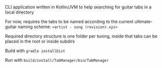 CLI application written in Kotlin/JVM to help searching for guitar tabs in a local directory

For now, requires the tabs to be named according to the current ultimate-guitar naming scheme:
`<artist - song (revision).xyz>`

Required directory structure is one folder per tuning, inside that tabs can be placed in the root or inside subdirs

Build with `gradle installDist`

Run with `build/install/TabManager/bin/TabManager`